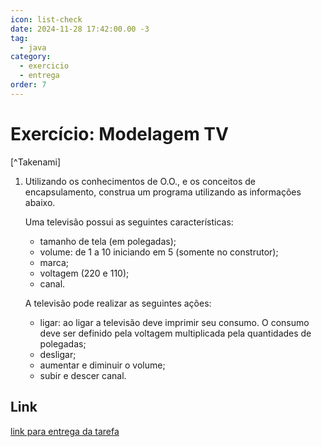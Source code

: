 ```yaml
---
icon: list-check
date: 2024-11-28 17:42:00.00 -3
tag:
  - java
category:
  - exercicio
  - entrega
order: 7
---
```


# Exercício: Modelagem TV

[^Takenami]

1. Utilizando os conhecimentos de O.O.,  e os conceitos de encapsulamento,  construa um programa utilizando as informações abaixo. 

    Uma televisão possui as seguintes características:
    - tamanho de tela (em polegadas);
    - volume: de 1 a 10 iniciando em 5 (somente no construtor);
    - marca;
    - voltagem (220 e 110);
    - canal.

    A televisão pode realizar as seguintes ações:
    - ligar: ao ligar a televisão deve imprimir seu consumo. O consumo deve ser definido pela voltagem multiplicada pela quantidades de polegadas;
    - desligar;
    - aumentar e diminuir o volume;
    - subir e descer canal.

## Link

[link para entrega da tarefa](https://classroom.github.com/a/DqPNJZij)

<!-- @include: ../../../includes/bib.md -->
